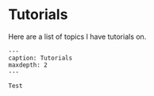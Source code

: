 <!-- Root markdown file for all tutorials -->
# Tutorials
Here are a list of topics I have tutorials on. 

```{toctree}
---
caption: Tutorials
maxdepth: 2
---

Test
```